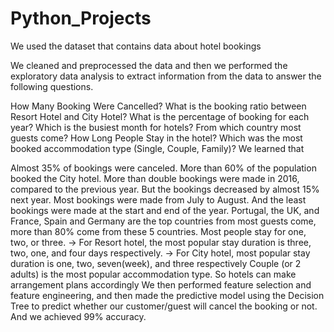# Python_Projects


We used the dataset that contains data about hotel bookings

We cleaned and preprocessed the data and then we performed the exploratory data analysis to extract information from the data to answer the following questions.

How Many Booking Were Cancelled?
What is the booking ratio between Resort Hotel and City Hotel?
What is the percentage of booking for each year?
Which is the busiest month for hotels?
From which country most guests come?
How Long People Stay in the hotel?
Which was the most booked accommodation type (Single, Couple, Family)?
We learned that

Almost 35% of bookings were canceled.
More than 60% of the population booked the City hotel.
More than double bookings were made in 2016, compared to the previous year. But the bookings decreased by almost 15% next year.
Most bookings were made from July to August. And the least bookings were made at the start and end of the year.
Portugal, the UK, and France, Spain and Germany are the top countries from most guests come, more than 80% come from these 5 countries.
Most people stay for one, two, or three.
-> For Resort hotel, the most popular stay duration is three, two, one, and four days respectively.
-> For City hotel, most popular stay duration is one, two, seven(week), and three respectively
Couple (or 2 adults) is the most popular accommodation type. So hotels can make arrangement plans accordingly
We then performed feature selection and feature engineering, and then made the predictive model using the Decision Tree to predict whether our customer/guest will cancel the booking or not. And we achieved 99% accuracy.
